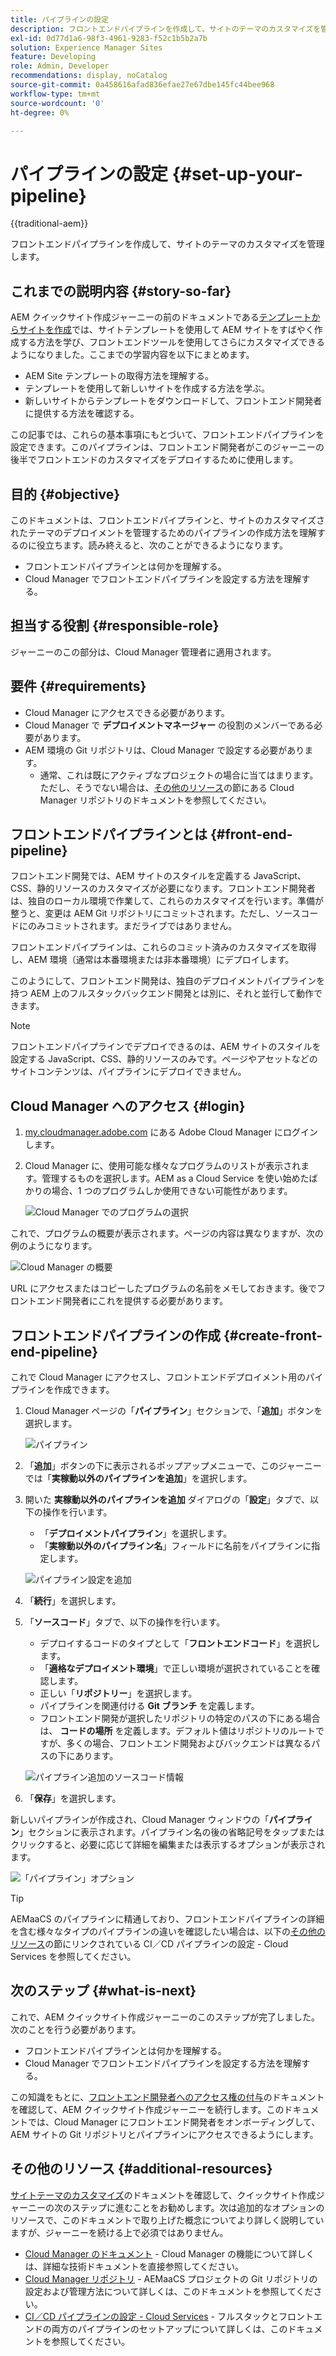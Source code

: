 ```yaml
---
title: パイプラインの設定
description: フロントエンドパイプラインを作成して、サイトのテーマのカスタマイズを管理します。
exl-id: 0d77d1a6-98f3-4961-9283-f52c1b5b2a7b
solution: Experience Manager Sites
feature: Developing
role: Admin, Developer
recommendations: display, noCatalog
source-git-commit: 0a458616afad836efae27e67dbe145fc44bee968
workflow-type: tm+mt
source-wordcount: '0'
ht-degree: 0%

---
```



# パイプラインの設定 {#set-up-your-pipeline}

{{traditional-aem}}

フロントエンドパイプラインを作成して、サイトのテーマのカスタマイズを管理します。

## これまでの説明内容 {#story-so-far}

AEM クイックサイト作成ジャーニーの前のドキュメントである[テンプレートからサイトを作成](create-site.md)では、サイトテンプレートを使用して AEM サイトをすばやく作成する方法を学び、フロントエンドツールを使用してさらにカスタマイズできるようになりました。ここまでの学習内容を以下にまとめます。

* AEM Site テンプレートの取得方法を理解する。
* テンプレートを使用して新しいサイトを作成する方法を学ぶ。
* 新しいサイトからテンプレートをダウンロードして、フロントエンド開発者に提供する方法を確認する。

この記事では、これらの基本事項にもとづいて、フロントエンドパイプラインを設定できます。このパイプラインは、フロントエンド開発者がこのジャーニーの後半でフロントエンドのカスタマイズをデプロイするために使用します。

## 目的 {#objective}

このドキュメントは、フロントエンドパイプラインと、サイトのカスタマイズされたテーマのデプロイメントを管理するためのパイプラインの作成方法を理解するのに役立ちます。読み終えると、次のことができるようになります。

* フロントエンドパイプラインとは何かを理解する。
* Cloud Manager でフロントエンドパイプラインを設定する方法を理解する。

## 担当する役割 {#responsible-role}

ジャーニーのこの部分は、Cloud Manager 管理者に適用されます。

## 要件 {#requirements}

* Cloud Manager にアクセスできる必要があります。
* Cloud Manager で **デプロイメントマネージャー** の役割のメンバーである必要があります。
* AEM 環境の Git リポジトリは、Cloud Manager で設定する必要があります。
   * 通常、これは既にアクティブなプロジェクトの場合に当てはまります。ただし、そうでない場合は、[その他のリソース](#additional-resources)の節にある Cloud Manager リポジトリのドキュメントを参照してください。

## フロントエンドパイプラインとは {#front-end-pipeline}

フロントエンド開発では、AEM サイトのスタイルを定義する JavaScript、CSS、静的リソースのカスタマイズが必要になります。フロントエンド開発者は、独自のローカル環境で作業して、これらのカスタマイズを行います。準備が整うと、変更は AEM Git リポジトリにコミットされます。ただし、ソースコードにのみコミットされます。まだライブではありません。

フロントエンドパイプラインは、これらのコミット済みのカスタマイズを取得し、AEM 環境（通常は本番環境または非本番環境）にデプロイします。

このようにして、フロントエンド開発は、独自のデプロイメントパイプラインを持つ AEM 上のフルスタックバックエンド開発とは別に、それと並行して動作できます。

>[!NOTE]
>
>フロントエンドパイプラインでデプロイできるのは、AEM サイトのスタイルを設定する JavaScript、CSS、静的リソースのみです。ページやアセットなどのサイトコンテンツは、パイプラインにデプロイできません。

## Cloud Manager へのアクセス {#login}

1. [my.cloudmanager.adobe.com](https://my.cloudmanager.adobe.com/) にある Adobe Cloud Manager にログインします。

1. Cloud Manager に、使用可能な様々なプログラムのリストが表示されます。管理するものを選択します。AEM as a Cloud Service を使い始めたばかりの場合、1 つのプログラムしか使用できない可能性があります。

   ![Cloud Manager でのプログラムの選択](assets/cloud-manager-select-program.png)

これで、プログラムの概要が表示されます。ページの内容は異なりますが、次の例のようになります。

![Cloud Manager の概要](assets/cloud-manager-overview.png)

URL にアクセスまたはコピーしたプログラムの名前をメモしておきます。後でフロントエンド開発者にこれを提供する必要があります。

## フロントエンドパイプラインの作成 {#create-front-end-pipeline}

これで Cloud Manager にアクセスし、フロントエンドデプロイメント用のパイプラインを作成できます。

1. Cloud Manager ページの「**パイプライン**」セクションで、「**追加**」ボタンを選択します。

   ![パイプライン](assets/pipelines-add.png)

1. 「**追加**」ボタンの下に表示されるポップアップメニューで、このジャーニーでは「**実稼動以外のパイプラインを追加**」を選択します。

1. 開いた **実稼動以外のパイプラインを追加** ダイアログの「**設定**」タブで、以下の操作を行います。
   * 「**デプロイメントパイプライン**」を選択します。
   * 「**実稼動以外のパイプライン名**」フィールドに名前をパイプラインに指定します。

   ![パイプライン設定を追加](assets/add-pipeline-configuration.png)

1. 「**続行**」を選択します。

1. 「**ソースコード**」タブで、以下の操作を行います。
   * デプロイするコードのタイプとして「**フロントエンドコード**」を選択します。
   * 「**適格なデプロイメント環境**」で正しい環境が選択されていることを確認します。
   * 正しい「**リポジトリー**」を選択します。
   * パイプラインを関連付ける **Git ブランチ** を定義します。
   * フロントエンド開発が選択したリポジトリの特定のパスの下にある場合は、 **コードの場所** を定義します。デフォルト値はリポジトリのルートですが、多くの場合、フロントエンド開発およびバックエンドは異なるパスの下にあります。

   ![パイプライン追加のソースコード情報](assets/add-pipeline-source-code.png)

1. 「**保存**」を選択します。

新しいパイプラインが作成され、Cloud Manager ウィンドウの「**パイプライン**」セクションに表示されます。パイプライン名の後の省略記号をタップまたはクリックすると、必要に応じて詳細を編集または表示するオプションが表示されます。

![「パイプライン」オプション](assets/new-pipeline.png)

>[!TIP]
>
>AEMaaCS のパイプラインに精通しており、フロントエンドパイプラインの詳細を含む様々なタイプのパイプラインの違いを確認したい場合は、以下の[その他のリソース](#additional-resources)の節にリンクされている CI／CD パイプラインの設定 - Cloud Services を参照してください。

## 次のステップ {#what-is-next}

これで、AEM クイックサイト作成ジャーニーのこのステップが完了しました。次のことを行う必要があります。

* フロントエンドパイプラインとは何かを理解する。
* Cloud Manager でフロントエンドパイプラインを設定する方法を理解する。

この知識をもとに、[フロントエンド開発者へのアクセス権の付与](grant-access.md)のドキュメントを確認して、AEM クイックサイト作成ジャーニーを続行します。このドキュメントでは、Cloud Manager にフロントエンド開発者をオンボーディングして、AEM サイトの Git リポジトリとパイプラインにアクセスできるようにします。

## その他のリソース {#additional-resources}

[サイトテーマのカスタマイズ](customize-theme.md)のドキュメントを確認して、クイックサイト作成ジャーニーの次のステップに進むことをお勧めします。次は追加的なオプションのリソースで、このドキュメントで取り上げた概念についてより詳しく説明していますが、ジャーニーを続ける上で必須ではありません。

* [Cloud Manager のドキュメント](https://experienceleague.adobe.com/docs/experience-manager-cloud-service/onboarding/onboarding-concepts/cloud-manager-introduction.html?lang=ja) - Cloud Manager の機能について詳しくは、詳細な技術ドキュメントを直接参照してください。
* [Cloud Manager リポジトリ](/help/implementing/cloud-manager/managing-code/managing-repositories.md) - AEMaaCS プロジェクトの Git リポジトリの設定および管理方法について詳しくは、このドキュメントを参照してください。
* [CI／CD パイプラインの設定 - Cloud Services](/help/implementing/cloud-manager/configuring-pipelines/introduction-ci-cd-pipelines.md) - フルスタックとフロントエンドの両方のパイプラインのセットアップについて詳しくは、このドキュメントを参照してください。
